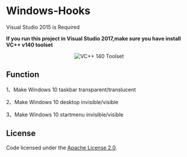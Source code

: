 # Windows-Hooks

Visual Studio 2015 is Required

**If you run this project in Visual Studio 2017,make sure you have install VC++ v140 toolset**

<p align="center">
 <img align="center" alt="VC++ 140 Toolset" src="https://github.com/zhaotianff/WindowsHooks/blob/master/doc/vc140.png" />
</p>

## Function

1、Make Windows 10 taskbar transparent/translucent

2、Make Windows 10 desktop invisible/visible

3、Make Windows 10 startmenu invisible/visible

## License

Code licensed under the [Apache License 2.0](LICENSE).

